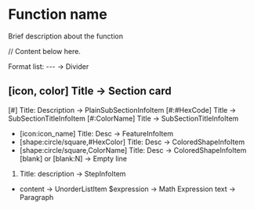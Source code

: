 # Function name
Brief description about the function

// Content below here.

Format list:
---                                                 -> Divider
## [icon, color] Title                              -> Section card
[#] Title: Description                              -> PlainSubSectionInfoItem
[#:#HexCode] Title                                  -> SubSectionTitleInfoItem
[#:ColorName] Title                                 -> SubSectionTitleInfoItem
- [icon:icon_name] Title: Desc                      -> FeatureInfoItem
- [shape:circle/square,#HexColor] Title: Desc       -> ColoredShapeInfoItem
- [shape:circle/square,ColorName] Title: Desc       -> ColoredShapeInfoItem
[blank] or [blank:N]                                -> Empty line
1. Title: description                               -> StepInfoItem
- content                                           -> UnorderListItem
$expression                                         -> Math Expression
text                                                -> Paragraph